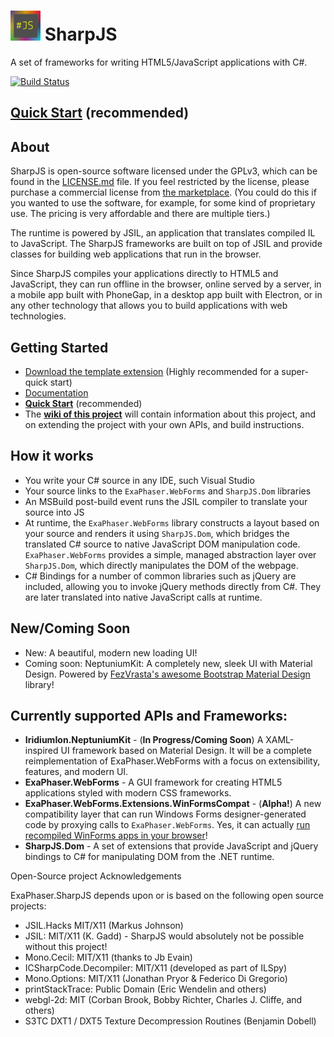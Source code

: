 <img src="sharpjs.png" alt="SharpJS Logo" width="48" height="48" /> SharpJS
====

A set of frameworks for writing HTML5/JavaScript applications with C#.

[![Build Status](https://travis-ci.org/exaphaser/SharpJS.svg?branch=master)](https://travis-ci.org/exaphaser/SharpJS)

## **[Quick Start](https://exaphaser.github.io/SharpJS/#quickstart)** (recommended)

## About

SharpJS is open-source software licensed under the GPLv3, which can be found in the [LICENSE.md](LICENSE.md) file.
If you feel restricted by the license, please purchase a commercial license from [the marketplace]( http://exaphaser.binpress.com/product/sharpjs/3760#pricing). (You could do this if you wanted to use the software, for example, for some kind of proprietary use. The pricing is very affordable and there are multiple tiers.)

The runtime is powered by JSIL, an application that translates compiled IL to JavaScript. The SharpJS frameworks are built on top of JSIL and provide classes for building web applications that run in the browser.

Since SharpJS compiles your applications directly to HTML5 and JavaScript, they can run offline in the browser, online served by a server, in a mobile app built with PhoneGap, in a desktop app built with Electron, or in any other technology that allows you to build applications with web technologies.

## Getting Started
- [Download the template extension](https://exaphaser.github.io/SharpJS/#see-license) (Highly recommended for a super-quick start)
- [Documentation](https://exaphaser.github.io/SharpJS/#documentation)
- **[Quick Start](https://exaphaser.github.io/SharpJS/#quickstart)** (recommended)
- The **[wiki of this project](https://github.com/exaphaser/SharpJS/wiki)** will contain information about this project, and on extending the project with your own APIs, and build instructions.

## How it works
- You write your C# source in any IDE, such Visual Studio
- Your source links to the `ExaPhaser.WebForms` and `SharpJS.Dom` libraries
- An MSBuild post-build event runs the JSIL compiler to translate your source into JS
- At runtime, the `ExaPhaser.WebForms` library constructs a layout based on your source and renders it using `SharpJS.Dom`, which bridges the translated C# source to native JavaScript DOM manipulation code. `ExaPhaser.WebForms` provides a simple, managed abstraction layer over `SharpJS.Dom`, which directly manipulates the DOM of the webpage.
- C# Bindings for a number of common libraries such as jQuery are included, allowing you to invoke jQuery methods directly from C#. They are later translated into native JavaScript calls at runtime.

## New/Coming Soon
- New: A beautiful, modern new loading UI!
- Coming soon: NeptuniumKit: A completely new, sleek UI with Material Design. Powered by [FezVrasta's awesome Bootstrap Material Design](https://fezvrasta.github.io/bootstrap-material-design/) library!

## Currently supported APIs and Frameworks:
- **IridiumIon.NeptuniumKit** - (**In Progress/Coming Soon**) A XAML-inspired UI framework based on Material Design. It will be a complete reimplementation of ExaPhaser.WebForms with a focus on extensibility, features, and modern UI.
- **ExaPhaser.WebForms** - A GUI framework for creating HTML5 applications styled with modern CSS frameworks.
- **ExaPhaser.WebForms.Extensions.WinFormsCompat** - (**Alpha!**) A new compatibility layer that can run Windows Forms designer-generated code by proxying calls to `ExaPhaser.WebForms`. Yes, it can actually [run recompiled WinForms apps in your browser](https://github.com/exaphaser/SharpJS/wiki/Running-Windows-Forms-in-browser-with-WinFormsCompat)!
- **SharpJS.Dom** - A set of extensions that provide JavaScript and jQuery bindings to C# for manipulating DOM from the .NET runtime.

Open-Source project Acknowledgements

ExaPhaser.SharpJS depends upon or is based on the following open source projects:

 * JSIL.Hacks MIT/X11 (Markus Johnson)
 * JSIL: MIT/X11 (K. Gadd) - SharpJS would absolutely not be possible without this project!
 * Mono.Cecil: MIT/X11 (thanks to Jb Evain)
 * ICSharpCode.Decompiler: MIT/X11 (developed as part of ILSpy)
 * Mono.Options: MIT/X11 (Jonathan Pryor & Federico Di Gregorio)
 * printStackTrace: Public Domain (Eric Wendelin and others)
 * webgl-2d: MIT (Corban Brook, Bobby Richter, Charles J. Cliffe, and others)
 * S3TC DXT1 / DXT5 Texture Decompression Routines (Benjamin Dobell)
